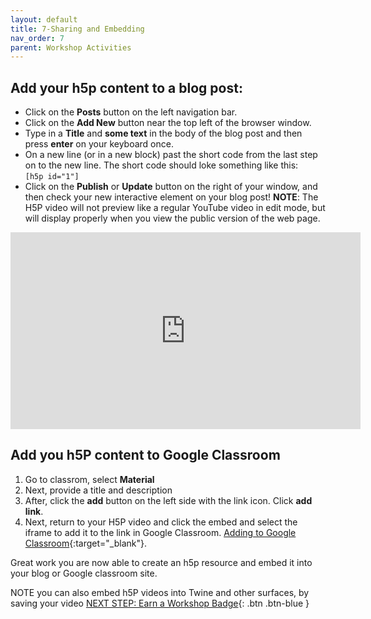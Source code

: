 ```yaml
---
layout: default
title: 7-Sharing and Embedding 
nav_order: 7
parent: Workshop Activities
---
```


## Add your h5p content to a blog post:
- Click on the **Posts** button on the left navigation bar.
- Click on the **Add New** button near the top left of the browser window.
- Type in a **Title** and **some text** in the body of the blog post and then press **enter** on your keyboard once.
- On a new line (or in a new block) past the short code from the last step on to the new line. The short code should loke something like this: <br><code>[h5p id="1"]</code>
- Click on the **Publish** or **Update** button on the right of your window, and then check your new interactive element on your blog post! **NOTE**: The H5P video will not preview like a regular YouTube video in edit mode, but will display properly when you view the public version of the web page.
<iframe width="560" height="315" src="https://www.youtube.com/embed/4PDuNWv19Jw" title="Embedding H5P in Wordpress" frameborder="0" allow="accelerometer; autoplay; clipboard-write; encrypted-media; gyroscope; picture-in-picture" allowfullscreen></iframe>

## Add you h5P content to Google Classroom
1. Go to classrom, select **Material**
2. Next, provide a title and description
3. After, click the **add** button on the left side with the link icon. Click **add link**.
4. Next, return to your H5P video and click the embed and select the iframe to add it to the link in Google Classroom.
[Adding to Google Classroom](https://www.youtube.com/watch?v=d3mgQ_EecTE){:target="_blank"}.

Great work you are now able to create an h5p resource and embed it into your blog or Google classroom site. 

NOTE you can also embed h5P videos into Twine and other surfaces, by saving your video 
[NEXT STEP: Earn a Workshop Badge](informal-credentials.html){: .btn .btn-blue }
